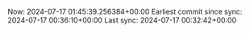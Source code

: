 Now: 2024-07-17 01:45:39.256384+00:00 Earliest commit since sync: 2024-07-17 00:36:10+00:00 Last sync: 2024-07-17 00:32:42+00:00
